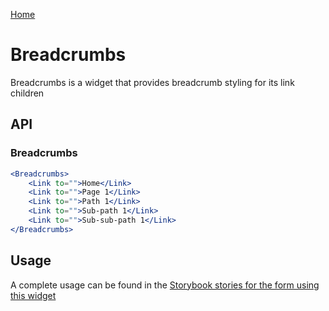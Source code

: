[Home](../README.md)

# Breadcrumbs

Breadcrumbs is a widget that provides breadcrumb styling for its link children

## API

### Breadcrumbs

```jsx
<Breadcrumbs>
    <Link to="">Home</Link>
    <Link to="">Page 1</Link>
    <Link to="">Path 1</Link>
    <Link to="">Sub-path 1</Link>
    <Link to="">Sub-sub-path 1</Link>
</Breadcrumbs>
```

## Usage

A complete usage can be found in the [Storybook stories for the form using this widget](../src/misc/breadcrumbs/index.stories.tsx)
